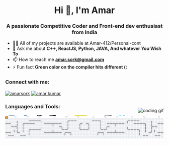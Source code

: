 <h1 align="center">Hi 👋, I'm Amar</h1>
<h3 align="center">A passionate Competitive Coder and Front-end dev enthusiast from India</h3>

- 👨‍💻 All of my projects are available at Amar-412/Personal-cont  
- 💬 Ask me about **C++, ReactJS, Python, JAVA, And whatever You Wish To**  
- 📫 How to reach me **amar.sork@gmail.com**  
- ⚡ Fun fact **Green color on the compiler hits different (:**  

<h3 align="left">Connect with me:</h3>
<p align="left">
<a href="https://twitter.com/amarsork" target="_blank"><img align="center" src="https://raw.githubusercontent.com/rahuldkjain/github-profile-readme-generator/master/src/images/icons/Social/twitter.svg" alt="amarsork" height="30" width="40" /></a>
<a href="https://linkedin.com/in/amarsork" target="_blank"><img align="center" src="https://raw.githubusercontent.com/rahuldkjain/github-profile-readme-generator/master/src/images/icons/Social/linked-in-alt.svg" alt="amar kumar" height="30" width="40" /></a>
</p>

<h3 align="left">Languages and Tools:</h3>
<p align="left"> 
  <a href="https://www.cprogramming.com/" target="_blank"><img src="https://raw.githubusercontent.com/devicons/devicon/master/icons/c/c-original.svg" alt="c" width="40" height="40"/></a> 
  <a href="https://www.w3schools.com/cpp/" target="_blank"><img src="https://raw.githubusercontent.com/devicons/devicon/master/icons/cplusplus/cplusplus-original.svg" alt="cplusplus" width="40" height="40"/></a> 
  <a href="https://www.w3schools.com/css/" target="_blank"><img src="https://raw.githubusercontent.com/devicons/devicon/master/icons/css3/css3-original-wordmark.svg" alt="css3" width="40" height="40"/></a> 
  <a href="https://www.w3.org/html/" target="_blank"><img src="https://raw.githubusercontent.com/devicons/devicon/master/icons/html5/html5-original-wordmark.svg" alt="html5" width="40" height="40"/></a> 
  <a href="https://www.java.com" target="_blank"><img src="https://raw.githubusercontent.com/devicons/devicon/master/icons/java/java-original.svg" alt="java" width="40" height="40"/></a> 
  <a href="https://developer.mozilla.org/en-US/docs/Web/JavaScript" target="_blank"><img src="https://raw.githubusercontent.com/devicons/devicon/master/icons/javascript/javascript-original.svg" alt="javascript" width="40" height="40"/></a> 
  <a href="https://www.mysql.com/" target="_blank"><img src="https://raw.githubusercontent.com/devicons/devicon/master/icons/mysql/mysql-original-wordmark.svg" alt="mysql" width="40" height="40"/></a> 
  <a href="https://www.postgresql.org" target="_blank"><img src="https://raw.githubusercontent.com/devicons/devicon/master/icons/postgresql/postgresql-original-wordmark.svg" alt="postgresql" width="40" height="40"/></a> 
  <a href="https://reactjs.org/" target="_blank"><img src="https://raw.githubusercontent.com/devicons/devicon/master/icons/react/react-original-wordmark.svg" alt="react" width="40" height="40"/></a> 
  <a href="https://travis-ci.org" target="_blank"><img src="https://www.vectorlogo.zone/logos/travis-ci/travis-ci-icon.svg" alt="travisci" width="40" height="40"/></a> 
</p>  

<!-- Coding GIF -->
<div align="right" style="margin-top:-80px;">
  <img src="https://cdn.dribbble.com/users/1162077/screenshots/3848914/programmer.gif" alt="coding gif" width="250"/>
</div>

---


<p align="center" style="margin-top:-20px;">
  <img src="https://raw.githubusercontent.com/Amar-412/Amar-412/output/pacman-contribution-graph.svg" alt="Pacman animation"/>
</p>

